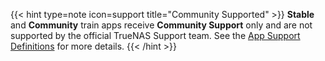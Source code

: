 &NewLine;

{{< hint type=note icon=support title="Community Supported" >}}
**Stable** and **Community** train apps receive **Community Support** only and are not supported by the official TrueNAS Support team.
See the [App Support Definitions](https://apps.truenas.com/) for more details.
{{< /hint >}}
